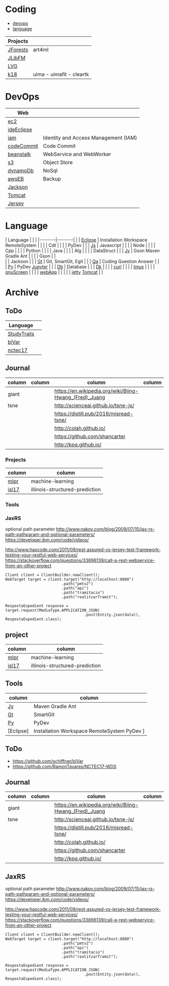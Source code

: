 # Coding

- [devops](#devops)
- [language](#language)



| Projects |  |
|--------|--------|
| [JForests](../d4/d18/jforests) | art4ml |
| [JLibFM](k18/jlibfm) |  |
| [LVG](k18/lvg) |   |
| [k18](k18) | uima - uimafit - cleartk | 



# DevOps

| Web    |        |  
|--------|--------| 
| [ec2](kWs/wEc2) | | 
| [ideEclipse](kWs/wEclipse) | | 
| [iam](kWs/wIam) | Identity and Access Management (IAM) | 
| [codeCommit](kWs/wCodeCommit) | Code Commit |
| [beanstalk](kWs/wBeansTalk) | WebService and WebWorker|
| [s3](kXX/wAwsEb/s3.md) | Object Store |
| [dynamoDb](kXX/wAwsEb/dynamoDb.md) | NoSql |
| [awsEB](kXX/wAwsEb) | Backup  |
| [Jackson](kWs/wJackson) | |  
| [Tomcat](kWs/wTomcat) | |   
| [Jersey](kWs/wJersey) | |  

# Language

| Language |  | | 
|--------|--------| | 
| [Eclipse](kXX/kEclipse) | Installation Workspace RemoteSystem | | 
|                         | Cdt | | 
|                         | PyDev | | 
| [Js](kXX/kJs)           | Javascript | | 
|                         | Node  | | 
|                         | Cpp  | | 
|                         | Python  | | 
|                         | Java  | | 
|                         | Alg   | | 
|                         | DataStruct  | | 
| [Jv](kXX/kJv) | Gson Maven Gradle Ant | | 
|               | Gson | |  
|               | Jackson | | 
| [Gt](kXX/kGt) | Git, SmartGit, Egit  | | 
| [Qa](kXX/kQa) | Coding Question Answer | |  
| [Py](kXX/kPy) | PyDev  [Jupyter](kXX/kJupyter) | | 
| [Db](kXX/kDb) | Database  | | 
| [Dk](kXX/kDocker) | | | 
| [curl](kXX/kCurl) | | |
| [tmux](kXX/kTmux) | | | 
| [gnuScreen](kXX/kScreen) | | | 
| [webApp](kXX/wApp) | | |
|               | [jetty](kXX/wApp/jetty) [Tomcat](kXX/wApp/tomcat) | |  






# Archive

## ToDo

| Language |  |
|--------|--------|
| [StudyTrails](http://www.studytrails.com/) |  |
| [biVar](https://github.com/schiffner/biVar) | | 
| [nctec17](https://github.com/RamonTavares/NCTEC17-WDS) | | 

## Journal


| column | column | column | column |
|--------|--------|--------|--------|
| giant | | https://en.wikipedia.org/wiki/Biing-Hwang_(Fred)_Juang |
| tsne | | http://scienceai.github.io/tsne-js/ |
|      | | https://distill.pub/2016/misread-tsne/ |
| | | http://colah.github.io/ |
| | | https://github.com/shancarter |
| | | http://kpq.github.io/ |


### Projects


| column | column |
|--------|--------|
| [mlpr](wk18/wk18core/src/ml/) | machine-learning |
| [isl17](wk18/wk18core/src/ml/isl17/) | illinois-structured-prediction |


### Tools


### JaxRS

optional path parameter
http://www.nakov.com/blog/2009/07/15/jax-rs-path-pathparam-and-optional-parameters/
https://developer.ibm.com/code/videos/


http://www.hascode.com/2011/09/rest-assured-vs-jersey-test-framework-testing-your-restful-web-services/
https://stackoverflow.com/questions/33896139/call-a-rest-webservice-from-an-other-project
````
Client client = ClientBuilder.newClient();
WebTarget target = client.target("http://localhost:8080")
                         .path("pmtv2")
                         .path("api")
                         .path("tramitacio")
                         .path("realitzarTramit");

RespostaExpedient response = target.request(MediaType.APPLICATION_JSON)
                                   .post(Entity.json(data)), RespostaExpedient.class);
````


## project

| column | column |
|--------|--------|
| [mlpr](wk18/wk18core/src/ml/) | machine-learning |
| [isl17](wk18/wk18core/src/ml/isl17/) | illinois-structured-prediction |


## Tools

| column | column |
|--------|--------|
| [Jv](kXX/kJv) | Maven Gradle Ant |
| [Gt](kXX/kGt) | SmartGit  |
| [Py](kXX/kPy) | PyDev |
| [Eclipse] | Installation Workspace RemoteSystem PyDev ]


## ToDo
* https://github.com/schiffner/biVar
* https://github.com/RamonTavares/NCTEC17-WDS


## Journal


| column | column | column | column |
|--------|--------|--------|--------|
| giant | | https://en.wikipedia.org/wiki/Biing-Hwang_(Fred)_Juang |
| tsne | | http://scienceai.github.io/tsne-js/ |
|      | | https://distill.pub/2016/misread-tsne/ |
| | | http://colah.github.io/ |
| | | https://github.com/shancarter |
| | | http://kpq.github.io/ |

## JaxRS

optional path parameter
http://www.nakov.com/blog/2009/07/15/jax-rs-path-pathparam-and-optional-parameters/
https://developer.ibm.com/code/videos/


http://www.hascode.com/2011/09/rest-assured-vs-jersey-test-framework-testing-your-restful-web-services/
https://stackoverflow.com/questions/33896139/call-a-rest-webservice-from-an-other-project
````
Client client = ClientBuilder.newClient();
WebTarget target = client.target("http://localhost:8080")
                         .path("pmtv2")
                         .path("api")
                         .path("tramitacio")
                         .path("realitzarTramit");

RespostaExpedient response = target.request(MediaType.APPLICATION_JSON)
                                   .post(Entity.json(data)), RespostaExpedient.class);
````
